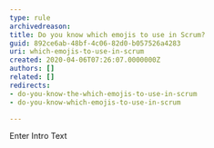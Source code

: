 ```yaml
---
type: rule
archivedreason: 
title: Do you know which emojis to use in Scrum?
guid: 892ce6ab-48bf-4c06-82d0-b057526a4283
uri: which-emojis-to-use-in-scrum
created: 2020-04-06T07:26:07.0000000Z
authors: []
related: []
redirects:
- do-you-know-the-which-emojis-to-use-in-scrum
- do-you-know-which-emojis-to-use-in-scrum

---
```



Enter Intro Text
<br><excerpt class='endintro'></excerpt><br>



